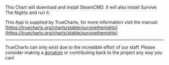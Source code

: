 This Chart will download and install SteamCMD. It will also install Survive The Nights and run it.

This App is supplied by TrueCharts, for more information visit the manual: [https://truecharts.org/charts/stable/survivethenights](https://truecharts.org/charts/stable/survivethenights)

---

TrueCharts can only exist due to the incredible effort of our staff.
Please consider making a [donation](https://truecharts.org/sponsor) or contributing back to the project any way you can!
